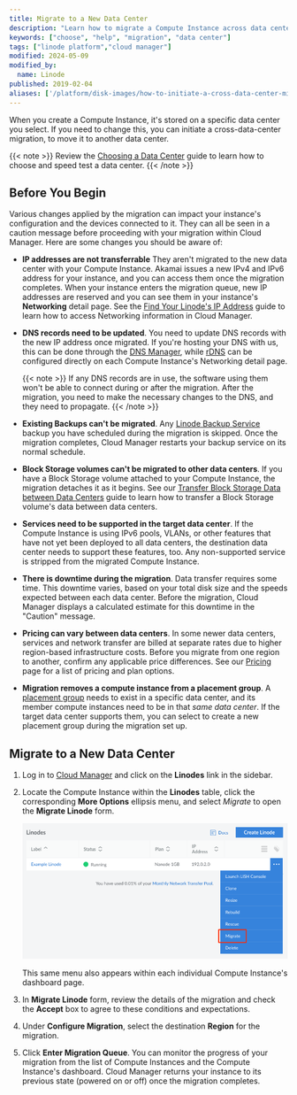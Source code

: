 ```yaml
---
title: Migrate to a New Data Center
description: "Learn how to migrate a Compute Instance across data centers using Cloud Manager."
keywords: ["choose", "help", "migration", "data center"]
tags: ["linode platform","cloud manager"]
modified: 2024-05-09
modified_by:
  name: Linode
published: 2019-02-04
aliases: ['/platform/disk-images/how-to-initiate-a-cross-data-center-migration-for-your-linode/','/platform/migrating-to-a-different-data-center/','/guides/how-to-initiate-a-cross-data-center-migration-for-your-linode/']
---
```


When you create a Compute Instance, it's stored on a specific data center you select. If you need to change this, you can initiate a cross-data-center migration, to move it to another data center.

{{< note >}}
Review the [Choosing a Data Center](/docs/products/platform/get-started/guides/choose-a-data-center/) guide to learn how to choose and speed test a data center.
{{< /note >}}

## Before You Begin

Various changes applied by the migration can impact your instance's configuration and the devices connected to it. They can all be seen in a caution message before proceeding with your migration within Cloud Manager. Here are some changes you should be aware of:

- **IP addresses are not transferrable** They aren't migrated to the new data center with your Compute Instance. Akamai issues a new IPv4 and IPv6 address for your instance, and you can access them once the migration completes. When your instance enters the migration queue, new IP addresses are reserved and you can see them in your instance's **Networking** detail page. See the [Find Your Linode's IP Address](/docs/products/compute/compute-instances/guides/manage-ip-addresses/) guide to learn how to access Networking information in Cloud Manager.

- **DNS records need to be updated**. You need to update DNS records with the new IP address once migrated. If you're hosting your DNS with us, this can be done through the [DNS Manager](/docs/products/networking/dns-manager/), while [rDNS](/docs/products/compute/compute-instances/guides/configure-rdns/) can be configured directly on each Compute Instance's Networking detail page.

    {{< note >}}
    If any DNS records are in use, the software using them won't be able to connect during or after the migration. After the migration, you need to make the necessary changes to the DNS, and they need to propagate.
    {{< /note >}}

- **Existing Backups can't be migrated**. Any [Linode Backup Service](/docs/products/storage/backups/) backup you have scheduled during the migration is skipped. Once the migration completes, Cloud Manager restarts your backup service on its normal schedule.

- **Block Storage volumes can't be migrated to other data centers**. If you have a Block Storage volume attached to your Compute Instance, the migration detaches it as it begins. See our [Transfer Block Storage Data between Data Centers](/docs/products/storage/block-storage/guides/transfer-volume-data-between-data-centers/) guide to learn how to transfer a Block Storage volume's data between data centers.

- **Services need to be supported in the target data center**. If the Compute Instance is using IPv6 pools, VLANs, or other features that have not yet been deployed to all data centers, the destination data center needs to support these features, too. Any non-supported service is stripped from the migrated Compute Instance.

- **There is downtime during the migration**. Data transfer requires some time. This downtime varies, based on your total disk size and the speeds expected between each data center. Before the migration, Cloud Manager displays a calculated estimate for this downtime in the "Caution" message.

- **Pricing can vary between data centers**. In some newer data centers, services and network transfer are billed at separate rates due to higher region-based infrastructure costs. Before you migrate from one region to another, confirm any applicable price differences. See our [Pricing](https://www.linode.com/pricing/) page for a list of pricing and plan options.

- **Migration removes a compute instance from a placement group**. A [placement group](/docs/products/compute/compute-instances/guides/placement-groups/) needs to exist in a specific data center, and its member compute instances need to be in that *same data center*. If the target data center supports them, you can select to create a new placement group during the migration set up.

## Migrate to a New Data Center

1. Log in to [Cloud Manager](https://cloud.linode.com) and click on the **Linodes** link in the sidebar.

1. Locate the Compute Instance within the **Linodes** table, click the corresponding **More Options** ellipsis menu, and select *Migrate* to open the **Migrate Linode** form.

    ![How to initiate a cross data center migration.](linode-list-migrate-action.png "How to initiate a cross data center migration.")

    This same menu also appears within each individual Compute Instance's dashboard page.

3. In **Migrate Linode** form, review the details of the migration and check the **Accept** box to agree to these conditions and expectations.

1. Under **Configure Migration**, select the destination **Region** for the migration.

1. Click **Enter Migration Queue**. You can monitor the progress of your migration from the list of Compute Instances and the Compute Instance's dashboard. Cloud Manager returns your instance to its previous state (powered on or off) once the migration completes.